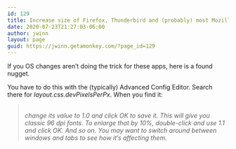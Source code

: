 ```yaml
---
id: 129
title: Increase size of Firefox, Thunderbird and (probably) most Mozilla products
date: 2020-07-23T21:27:03-06:00
author: jwinn
layout: page
guid: https://jwinn.getamonkey.com/?page_id=129
---
```

If you OS changes aren&#8217;t doing the trick for these apps, here is a found nugget.

You have to do this with the (typically) Advanced Config Editor. Search there for _layout.css.devPixelsPerPx_. When you find it:

<blockquote class="wp-block-quote">
  <p>
    <br /><em>change its value to 1.0 and click OK to save it. This will give you classic 96 dpi fonts. To enlarge that by 10%, double-click and use 1.1 and click OK. And so on. You may want to switch around between windows and tabs to see how it&#8217;s affecting them.</em>
  </p>
</blockquote>